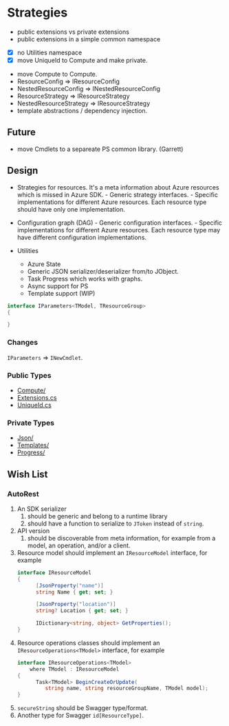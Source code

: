 ﻿# Strategies

- public extensions vs private extensions
- public extensions in a simple common namespace
- [X] no Utilities namespace
- [X] move UniqueId to Compute and make private.
- move Compute to Compute.
- ResourceConfig => IResourceConfig
- NestedResourceConfig => INestedResourceConfig
- ResourceStrategy => IResourceStrategy
- NestedResourceStrategy => IResourceStrategy
- template abstractions / dependency injection.

## Future

- move Cmdlets to a separeate PS common library. (Garrett)

## Design

- Strategies for resources. It's a meta information about Azure resources which is missed in Azure SDK.
      - Generic strategy interfaces.
      - Specific implementations for different Azure resources. Each resource type should have only one implementation.
- Configuration graph (DAG)
      - Generic configuration interfaces.
      - Specific implementations for different Azure resources. Each resource type may have different configuration implementations.

- Utilities
  - Azure State
  - Generic JSON serializer/deserializer from/to JObject.
  - Task Progress which works with graphs.
  - Async support for PS
  - Template support (WIP)

```C#
interface IParameters<TModel, TResourceGroup>
{

}
```

### Changes

`IParameters` => `INewCmdlet`.

### Public Types

- [Compute/](Compute/)
- [Extensions.cs](Extensions.cs)
- [UniqueId.cs](UniqueId.cs)

### Private Types

- [Json/](Json/)
- [Templates/](Templates/)
- [Progress/](Progress/)

## Wish List

### AutoRest

1. An SDK serializer
   1. should be generic and belong to a runtime library
   1. should have a function to serialize to `JToken` instead of `string`.
1. API version
   1. should be discoverable from meta information, for example from a model, an operation, and/or
      a client.
1. Resource model should implement an `IResourceModel` interface, for example
   ```cs
   interface IResourceModel
   {
         [JsonProperty("name")]
         string Name { get; set; }

         [JsonProperty("location")]
         string? Location { get; set; }

         IDictionary<string, object> GetProperties();
   }
   ```
1. Resource operations classes should implement an `IResourceOperations<TModel>` interface, for example
   ```cs
   interface IResourceOperations<TModel>
       where TModel : IResourceModel
   {
         Task<TModel> BeginCreateOrUpdate(
            string name, string resourceGroupName, TModel model);
   }
   ```
1. `secureString` should be Swagger type/format.
1. Another type for Swagger `id[ResourceType]`.
